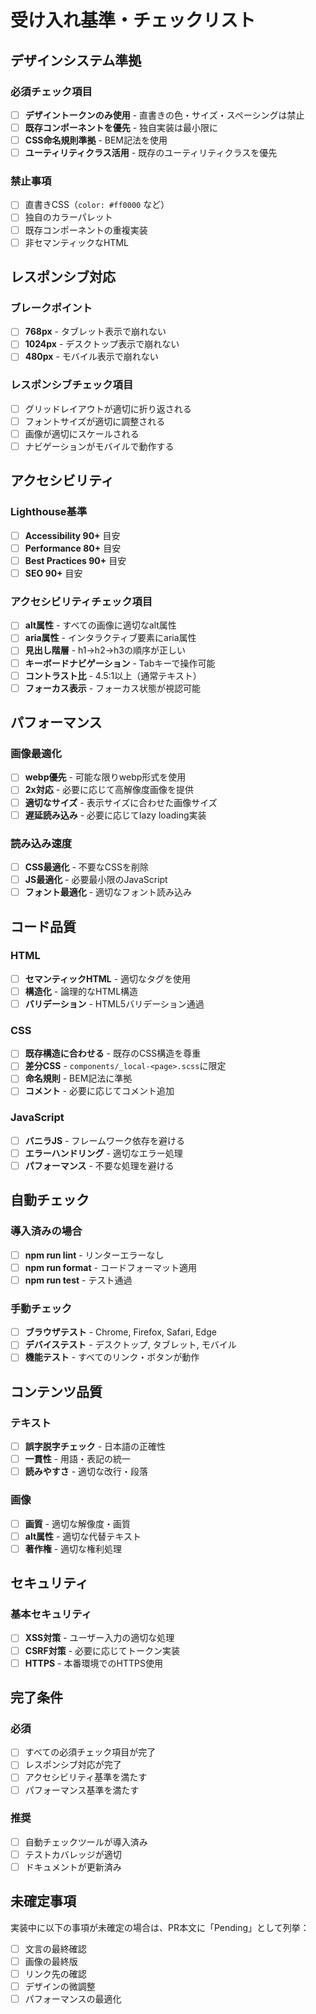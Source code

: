 # 受け入れ基準・チェックリスト

## デザインシステム準拠

### 必須チェック項目
- [ ] **デザイントークンのみ使用** - 直書きの色・サイズ・スペーシングは禁止
- [ ] **既存コンポーネントを優先** - 独自実装は最小限に
- [ ] **CSS命名規則準拠** - BEM記法を使用
- [ ] **ユーティリティクラス活用** - 既存のユーティリティクラスを優先

### 禁止事項
- [ ] 直書きCSS（`color: #ff0000` など）
- [ ] 独自のカラーパレット
- [ ] 既存コンポーネントの重複実装
- [ ] 非セマンティックなHTML

## レスポンシブ対応

### ブレークポイント
- [ ] **768px** - タブレット表示で崩れない
- [ ] **1024px** - デスクトップ表示で崩れない
- [ ] **480px** - モバイル表示で崩れない

### レスポンシブチェック項目
- [ ] グリッドレイアウトが適切に折り返される
- [ ] フォントサイズが適切に調整される
- [ ] 画像が適切にスケールされる
- [ ] ナビゲーションがモバイルで動作する

## アクセシビリティ

### Lighthouse基準
- [ ] **Accessibility 90+** 目安
- [ ] **Performance 80+** 目安
- [ ] **Best Practices 90+** 目安
- [ ] **SEO 90+** 目安

### アクセシビリティチェック項目
- [ ] **alt属性** - すべての画像に適切なalt属性
- [ ] **aria属性** - インタラクティブ要素にaria属性
- [ ] **見出し階層** - h1→h2→h3の順序が正しい
- [ ] **キーボードナビゲーション** - Tabキーで操作可能
- [ ] **コントラスト比** - 4.5:1以上（通常テキスト）
- [ ] **フォーカス表示** - フォーカス状態が視認可能

## パフォーマンス

### 画像最適化
- [ ] **webp優先** - 可能な限りwebp形式を使用
- [ ] **2x対応** - 必要に応じて高解像度画像を提供
- [ ] **適切なサイズ** - 表示サイズに合わせた画像サイズ
- [ ] **遅延読み込み** - 必要に応じてlazy loading実装

### 読み込み速度
- [ ] **CSS最適化** - 不要なCSSを削除
- [ ] **JS最適化** - 必要最小限のJavaScript
- [ ] **フォント最適化** - 適切なフォント読み込み

## コード品質

### HTML
- [ ] **セマンティックHTML** - 適切なタグを使用
- [ ] **構造化** - 論理的なHTML構造
- [ ] **バリデーション** - HTML5バリデーション通過

### CSS
- [ ] **既存構造に合わせる** - 既存のCSS構造を尊重
- [ ] **差分CSS** - `components/_local-<page>.scss`に限定
- [ ] **命名規則** - BEM記法に準拠
- [ ] **コメント** - 必要に応じてコメント追加

### JavaScript
- [ ] **バニラJS** - フレームワーク依存を避ける
- [ ] **エラーハンドリング** - 適切なエラー処理
- [ ] **パフォーマンス** - 不要な処理を避ける

## 自動チェック

### 導入済みの場合
- [ ] **npm run lint** - リンターエラーなし
- [ ] **npm run format** - コードフォーマット適用
- [ ] **npm run test** - テスト通過

### 手動チェック
- [ ] **ブラウザテスト** - Chrome, Firefox, Safari, Edge
- [ ] **デバイステスト** - デスクトップ, タブレット, モバイル
- [ ] **機能テスト** - すべてのリンク・ボタンが動作

## コンテンツ品質

### テキスト
- [ ] **誤字脱字チェック** - 日本語の正確性
- [ ] **一貫性** - 用語・表記の統一
- [ ] **読みやすさ** - 適切な改行・段落

### 画像
- [ ] **画質** - 適切な解像度・画質
- [ ] **alt属性** - 適切な代替テキスト
- [ ] **著作権** - 適切な権利処理

## セキュリティ

### 基本セキュリティ
- [ ] **XSS対策** - ユーザー入力の適切な処理
- [ ] **CSRF対策** - 必要に応じてトークン実装
- [ ] **HTTPS** - 本番環境でのHTTPS使用

## 完了条件

### 必須
- [ ] すべての必須チェック項目が完了
- [ ] レスポンシブ対応が完了
- [ ] アクセシビリティ基準を満たす
- [ ] パフォーマンス基準を満たす

### 推奨
- [ ] 自動チェックツールが導入済み
- [ ] テストカバレッジが適切
- [ ] ドキュメントが更新済み

## 未確定事項

実装中に以下の事項が未確定の場合は、PR本文に「Pending」として列挙：

- [ ] 文言の最終確認
- [ ] 画像の最終版
- [ ] リンク先の確認
- [ ] デザインの微調整
- [ ] パフォーマンスの最適化
